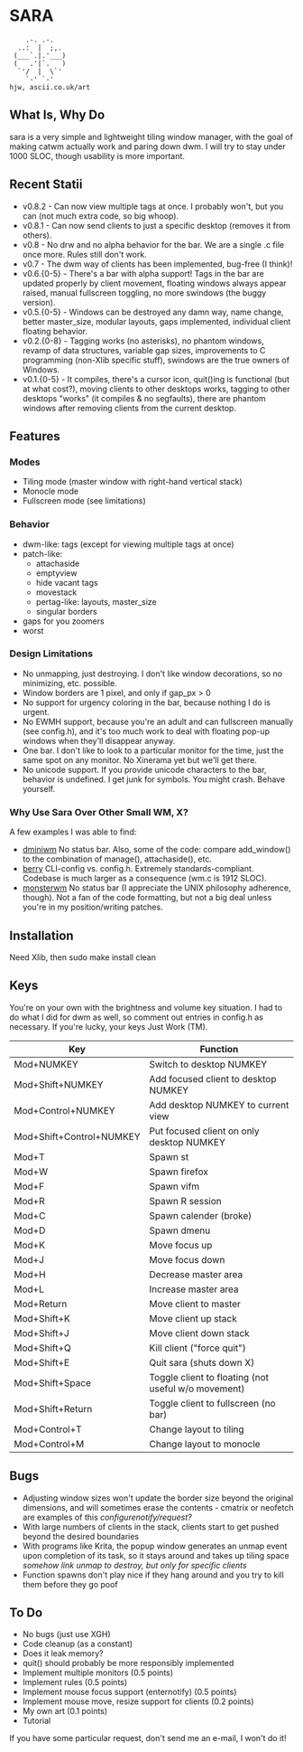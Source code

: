 SARA
=====

        .-. .-.
      ..:  |  ;,.
     (___`.|.'___)
     (   .'|`.   )
      `'/  |  \`'
        `-' `-'                                                                    hjw, ascii.co.uk/art

What Is, Why Do
-------
sara is a very simple and lightweight tiling window manager, with the goal of making catwm actually work and paring down dwm. I will try to stay under 1000 SLOC, though usability is more important.

Recent Statii
------
 * v0.8.2	- Can now view multiple tags at once. I probably won't, but you can (not much extra code, so big whoop).
 * v0.8.1	- Can now send clients to just a specific desktop (removes it from others).
 * v0.8		- No drw and no alpha behavior for the bar. We are a single .c file once more. Rules still don't work.
 * v0.7		- The dwm way of clients has been implemented, bug-free (I think)!
 * v0.6.{0-5}	- There's a bar with alpha support! Tags in the bar are updated properly by client movement, floating windows always appear raised, manual fullscreen toggling, no more swindows (the buggy version).
 * v0.5.{0-5}	- Windows can be destroyed any damn way, name change, better master_size, modular layouts, gaps implemented, individual client floating behavior.
 * v0.2.{0-8}	- Tagging works (no asterisks), no phantom windows, revamp of data structures, variable gap sizes, improvements to C programming (non-Xlib specific stuff), swindows are the true owners of Windows.
 * v0.1.{0-5}	- It compiles, there's a cursor icon, quit()ing is functional (but at what cost?), moving clients to other desktops works, tagging to other desktops "works" (it compiles & no segfaults), there are phantom windows after removing clients from the current desktop.

Features
-----

### Modes

* Tiling mode (master window with right-hand vertical stack)
* Monocle mode
* Fullscreen mode (see limitations)

### Behavior

* dwm-like: tags (except for viewing multiple tags at once)
* patch-like:
	* attachaside
	* emptyview
	* hide vacant tags
	* movestack
	* pertag-like: layouts, master_size
	* singular borders
* gaps for you zoomers
* worst

### Design Limitations

* No unmapping, just destroying. I don't like window decorations, so no minimizing, etc. possible.
* Window borders are 1 pixel, and only if gap\_px > 0
* No support for urgency coloring in the bar, because nothing I do is urgent.
* No EWMH support, because you're an adult and can fullscreen manually (see config.h), and it's too much work to deal with floating pop-up windows when they'll disappear anyway.
* One bar. I don't like to look to a particular monitor for the time, just the same spot on any monitor. No Xinerama yet but we'll get there.
* No unicode support. If you provide unicode characters to the bar, behavior is undefined. I get junk for symbols. You might crash. Behave yourself.

### Why Use Sara Over Other Small WM, X?

A few examples I was able to find:

* [dminiwm](https://github.com/moetunes/dminiwm) No status bar. Also, some of the code: compare add\_window() to the combination of manage(), attachaside(), etc.
* [berry](https://github.com/JLErvin/berry) CLI-config vs. config.h. Extremely standards-compliant. Codebase is much larger as a consequence (wm.c is 1912 SLOC).
* [monsterwm](https://github.com/c00kiemon5ter/monsterwm) No status bar (I appreciate the UNIX philosophy adherence, though). Not a fan of the code formatting, but not a big deal unless you're in my position/writing patches.

Installation
------------
Need Xlib, then sudo make install clean

Keys
------------
You're on your own with the brightness and volume key situation. I had to do what I did for dwm as well, so comment out entries in config.h as necessary. If you're lucky, your keys Just Work (TM).

| Key				| Function 						|
| -----------------------------	| -----------------------------------------------------	|
| Mod+NUMKEY			| Switch to desktop NUMKEY				|
| Mod+Shift+NUMKEY		| Add focused client to desktop NUMKEY			|
| Mod+Control+NUMKEY		| Add desktop NUMKEY to current view			|
| Mod+Shift+Control+NUMKEY	| Put focused client on only desktop NUMKEY		|
| Mod+T				| Spawn st						|
| Mod+W				| Spawn firefox						|
| Mod+F				| Spawn vifm						|
| Mod+R				| Spawn R session					|
| Mod+C				| Spawn calender (broke)				|
| Mod+D				| Spawn dmenu						|
| Mod+K				| Move focus up						|
| Mod+J				| Move focus down					|
| Mod+H				| Decrease master area					|
| Mod+L				| Increase master area					|
| Mod+Return			| Move client to master					|
| Mod+Shift+K			| Move client up stack					|
| Mod+Shift+J			| Move client down stack				|
| Mod+Shift+Q			| Kill client ("force quit")				|
| Mod+Shift+E			| Quit sara (shuts down X)				|
| Mod+Shift+Space		| Toggle client to floating (not useful w/o movement)	|
| Mod+Shift+Return		| Toggle client to fullscreen (no bar)			|
| Mod+Control+T			| Change layout to tiling				|
| Mod+Control+M			| Change layout to monocle				|

Bugs
----
 * Adjusting window sizes won't update the border size beyond the original dimensions, and will sometimes erase the contents - cmatrix or neofetch are examples of this _configurenotify/request?_
 * With large numbers of clients in the stack, clients start to get pushed beyond the desired boundaries
 * With programs like Krita, the popup window generates an unmap event upon completion of its task, so it stays around and takes up tiling space _somehow link unmap to destroy, but only for specific clients_
 * Function spawns don't play nice if they hang around and you try to kill them before they go poof

To Do
----
 * No bugs (just use XGH)
 * Code cleanup (as a constant)
 * Does it leak memory?
 * quit() should probably be more responsibly implemented
 * Implement multiple monitors (0.5 points)
 * Implement rules (0.5 points)
 * Implement mouse focus support (enternotify) (0.5 points)
 * Implement mouse move, resize support for clients (0.2 points)
 * My own art (0.1 points)
 * Tutorial

If you have some particular request, don't send me an e-mail, I won't do it!
